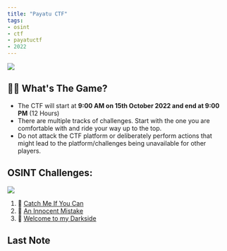 ```yaml
---
title: "Payatu CTF"
tags:
- osint
- ctf
- payatuctf
- 2022
---
```


<img align="center" src="../s.gif" />

## 🐱‍💻 What's The Game?
-   The CTF will start at **9:00 AM on 15th October 2022 and end at 9:00 PM** (12 Hours)  
-   There are multiple tracks of challenges. Start with the one you are comfortable with and ride your way up to the top.  
-   Do not attack the CTF platform or deliberately perform actions that might lead to the platform/challenges being unavailable for other players.

## OSINT Challenges:
<img src="../Pasted image 20221016200407.png">

1. 📁  [Catch Me If You Can](Catch%20Me%20If%20You%20Can.md)
2. 📁  [An Innocent Mistake](An%20Innocent%20Mistake.md)
3. 📁  [Welcome to my Darkside](Welcome%20to%20my%20Darkside.md)


## Last Note